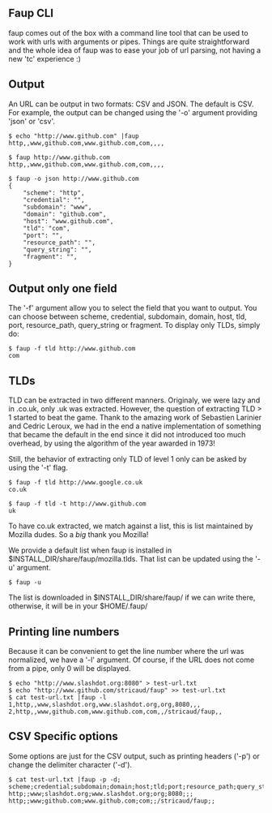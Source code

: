 ## Faup CLI

faup comes out of the box with a command line tool that can be used to work with urls with arguments or pipes. Things are quite straightforward and the whole idea of faup was to ease your job of url parsing, not having a new 'tc' experience :)

Output
------

An URL can be output in two formats: CSV and JSON. The default is CSV. For example, the output can be changed using the '-o' argument providing 'json' or 'csv'.

	$ echo "http://www.github.com" |faup
	http,,www,github.com,www.github.com,com,,,,

	$ faup http://www.github.com
	http,,www,github.com,www.github.com,com,,,,

	$ faup -o json http://www.github.com
	{
		"scheme": "http",
		"credential": "",
		"subdomain": "www",
		"domain": "github.com",
		"host": "www.github.com",
		"tld": "com",
		"port": "",
		"resource_path": "",
		"query_string": "",
		"fragment": "",
	}

Output only one field
---------------------

The '-f' argument allow you to select the field that you want to output. You can choose between scheme, credential, subdomain, domain, host, tld, port, resource_path, query_string or fragment. To display
only TLDs, simply do:

	$ faup -f tld http://www.github.com
	com

TLDs
----

TLD can be extracted in two different manners. Originaly, we were lazy and in .co.uk, only .uk was extracted. However, the question of extracting TLD > 1 started to beat the game. Thank to the amazing work
of Sebastien Larinier and Cedric Leroux, we had in the end a native implementation of something that became the default in the end since it did not introduced too much overhead, by using the algorithm of the year
awarded in 1973!

Still, the behavior of extracting only TLD of level 1 only can be asked by using the '-t' flag.

	$ faup -f tld http://www.google.co.uk
	co.uk

	$ faup -f tld -t http://www.github.com
	uk

To have co.uk extracted, we match against a list, this is list maintained by Mozilla dudes. So a *big* thank you Mozilla!

We provide a default list when faup is installed in $INSTALL_DIR/share/faup/mozilla.tlds. That list can be updated using the '-u' argument. 

	$ faup -u

The list is downloaded in $INSTALL_DIR/share/faup/ if we can write there, otherwise, it will be in your $HOME/.faup/ 

Printing line numbers
---------------------

Because it can be convenient to get the line number where the url was normalized, we have a '-l' argument. Of course, if the URL does not come from a pipe, only 0 will be displayed.

	$ echo "http://www.slashdot.org:8080" > test-url.txt
	$ echo "http://www.github.com/stricaud/faup" >> test-url.txt
	$ cat test-url.txt |faup -l
	1,http,,www,slashdot.org,www.slashdot.org,org,8080,,,
	2,http,,www,github.com,www.github.com,com,,/stricaud/faup,,

CSV Specific options
--------------------

Some options are just for the CSV output, such as printing headers ('-p') or change the delimiter character ('-d').

	$ cat test-url.txt |faup -p -d;
	scheme;credential;subdomain;domain;host;tld;port;resource_path;query_string;fragment
	http;;www;slashdot.org;www.slashdot.org;org;8080;;;
	http;;www;github.com;www.github.com;com;;/stricaud/faup;;

